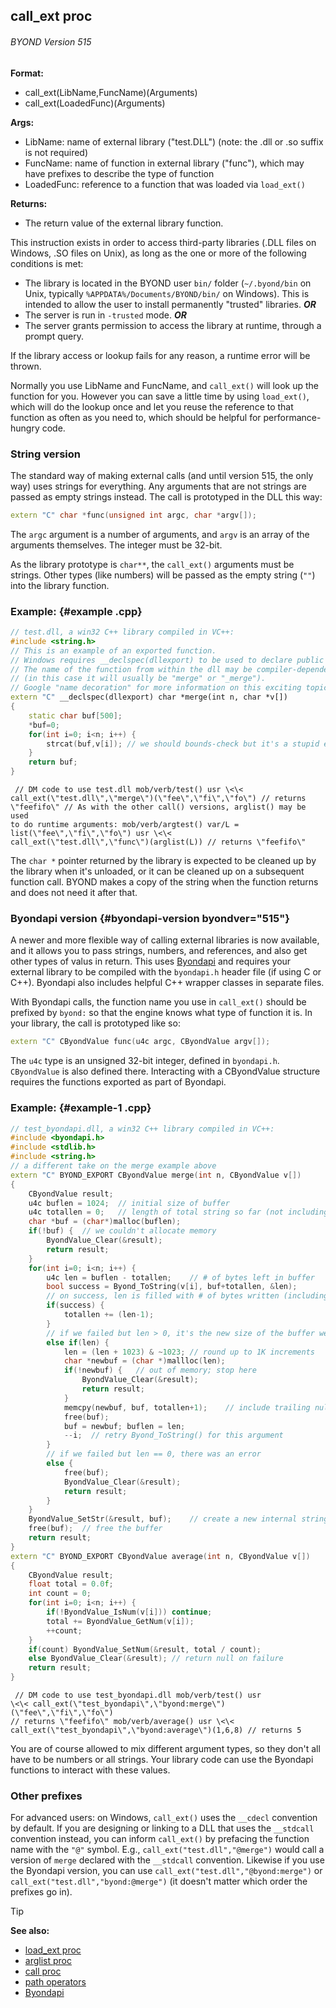## call_ext proc 
###### BYOND Version 515

<!-- -->
**Format:**
+   call_ext(LibName,FuncName)(Arguments)
+   call_ext(LoadedFunc)(Arguments)
<!-- -->
**Args:**
+   LibName: name of external library (\"test.DLL\") (note: the .dll or
    .so suffix is not required)
+   FuncName: name of function in external library (\"func\"), which may
    have prefixes to describe the type of function
+   LoadedFunc: reference to a function that was loaded via `load_ext()`
<!-- -->
**Returns:**
+   The return value of the external library function.


This instruction exists in order to access third-party
libraries (.DLL files on Windows, .SO files on Unix), as long as the one
or more of the following conditions is met:
-   The library is located in the BYOND user `bin/` folder
    (`~/.byond/bin` on Unix, typically `%APPDATA%/Documents/BYOND/bin/`
    on Windows). This is intended to allow the user to install
    permanently \"trusted\" libraries. ***OR***
-   The server is run in `-trusted` mode. ***OR***
-   The server grants permission to access the library at runtime,
    through a prompt query.


If the library access or lookup fails for any reason, a runtime
error will be thrown. 

Normally you use LibName and FuncName,
and `call_ext()` will look up the function for you. However you can save
a little time by using `load_ext()`, which will do the lookup once and
let you reuse the reference to that function as often as you need to,
which should be helpful for performance-hungry code.
### String version


The standard way of making external calls (and until version
515, the only way) uses strings for everything. Any arguments that are
not strings are passed as empty strings instead. The call is prototyped
in the DLL this way:
``` cpp
extern "C" char *func(unsigned int argc, char *argv[]);
```


The `argc` argument is a number of arguments, and `argv` is an
array of the arguments themselves. The integer must be 32-bit.


As the library prototype is `char**`, the `call_ext()`
arguments must be strings. Other types (like numbers) will be passed as
the empty string (`""`) into the library function.
### Example: {#example .cpp}
``` cpp
// test.dll, a win32 C++ library compiled in VC++:
#include <string.h>
// This is an example of an exported function.
// Windows requires __declspec(dllexport) to be used to declare public symbols
// The name of the function from within the dll may be compiler-dependent
// (in this case it will usually be "merge" or "_merge").
// Google "name decoration" for more information on this exciting topic.
extern "C" __declspec(dllexport) char *merge(int n, char *v[]) 
{
    static char buf[500]; 
    *buf=0;
    for(int i=0; i<n; i++) {
        strcat(buf,v[i]); // we should bounds-check but it's a stupid example!
    }
    return buf;
}
```

``` dm
 // DM code to use test.dll mob/verb/test() usr \<\<
call_ext(\"test.dll\",\"merge\")(\"fee\",\"fi\",\"fo\") // returns
\"feefifo\" // As with the other call() versions, arglist() may be used
to do runtime arguments: mob/verb/argtest() var/L =
list(\"fee\",\"fi\",\"fo\") usr \<\<
call_ext(\"test.dll\",\"func\")(arglist(L)) // returns \"feefifo\"

```
 

The `char *` pointer returned by the library is
expected to be cleaned up by the library when it\'s unloaded, or it can
be cleaned up on a subsequent function call. BYOND makes a copy of the
string when the function returns and does not need it after that.
### Byondapi version {#byondapi-version byondver="515"}


A newer and more flexible way of calling external libraries is
now available, and it allows you to pass strings, numbers, and
references, and also get other types of valus in return. This uses
[Byondapi](/ref/appendix/Byondapi.md) and requires your external
library to be compiled with the `byondapi.h` header file (if using C or
C++). Byondapi also includes helpful C++ wrapper classes in separate
files. 

With Byondapi calls, the function name you use in
`call_ext()` should be prefixed by `byond:` so that the engine knows
what type of function it is. In your library, the call is prototyped
like so:
``` cpp
extern "C" CByondValue func(u4c argc, CByondValue argv[]);
```


The `u4c` type is an unsigned 32-bit integer, defined in
`byondapi.h`. `CByondValue` is also defined there. Interacting with a
CByondValue structure requires the functions exported as part of
Byondapi.
### Example: {#example-1 .cpp}
``` cpp
// test_byondapi.dll, a win32 C++ library compiled in VC++:
#include <byondapi.h>
#include <stdlib.h>
#include <string.h>
// a different take on the merge example above
extern "C" BYOND_EXPORT CByondValue merge(int n, CByondValue v[])
{
    CByondValue result;
    u4c buflen = 1024;  // initial size of buffer
    u4c totallen = 0;   // length of total string so far (not including trailing null)
    char *buf = (char*)malloc(buflen);
    if(!buf) {  // we couldn't allocate memory
        ByondValue_Clear(&result);
        return result;
    }
    for(int i=0; i<n; i++) {
        u4c len = buflen - totallen;    // # of bytes left in buffer
        bool success = Byond_ToString(v[i], buf+totallen, &len);
        // on success, len is filled with # of bytes written (including trailing null)
        if(success) {
            totallen += (len-1);
        }
        // if we failed but len > 0, it's the new size of the buffer we need
        else if(len) {
            len = (len + 1023) & ~1023; // round up to 1K increments
            char *newbuf = (char *)mallloc(len);
            if(!newbuf) {   // out of memory; stop here
                ByondValue_Clear(&result);
                return result;
            }
            memcpy(newbuf, buf, totallen+1);    // include trailing null in copy
            free(buf);
            buf = newbuf; buflen = len;
            --i;  // retry Byond_ToString() for this argument
        }
        // if we failed but len == 0, there was an error
        else {
            free(buf);
            ByondValue_Clear(&result);
            return result;
        }
    }
    ByondValue_SetStr(&result, buf);    // create a new internal string
    free(buf);  // free the buffer
    return result;
}
extern "C" BYOND_EXPORT CByondValue average(int n, CByondValue v[])
{
    CByondValue result;
    float total = 0.0f;
    int count = 0;
    for(int i=0; i<n; i++) {
        if(!ByondValue_IsNum(v[i])) continue;
        total += ByondValue_GetNum(v[i]);
        ++count;
    }
    if(count) ByondValue_SetNum(&result, total / count);
    else ByondValue_Clear(&result); // return null on failure
    return result;
}
```

``` dm
 // DM code to use test_byondapi.dll mob/verb/test() usr
\<\< call_ext(\"test_byondapi\",\"byond:merge\")(\"fee\",\"fi\",\"fo\")
// returns \"feefifo\" mob/verb/average() usr \<\<
call_ext(\"test_byondapi\",\"byond:average\")(1,6,8) // returns 5

```
 

You are of course allowed to mix different argument
types, so they don\'t all have to be numbers or all strings. Your
library code can use the Byondapi functions to interact with these
values.
### Other prefixes


For advanced users: on Windows, `call_ext()` uses the `__cdecl`
convention by default. If you are designing or linking to a DLL that
uses the `__stdcall` convention instead, you can inform `call_ext()` by
prefacing the function name with the `"@"` symbol. E.g.,
`call_ext("test.dll","@merge")` would call a version of `merge` declared
with the `__stdcall` convention. Likewise if you use the Byondapi
version, you can use `call_ext("test.dll","@byond:merge")` or
`call_ext("test.dll","byond:@merge")` (it doesn\'t matter which order
the prefixes go in).

> [!TIP] 
> **See also:**
> +   [load_ext proc](/ref/proc/load_ext.md) 
> +   [arglist proc](/ref/proc/arglist.md) 
> +   [call proc](/ref/proc/call.md) 
> +   [path operators](/ref/operator/path.md) 
> +   [Byondapi](/ref/appendix/Byondapi.md) 